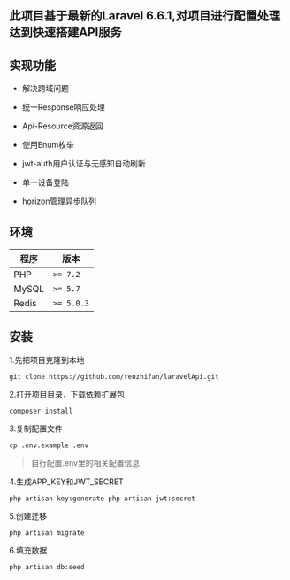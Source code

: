此项目基于最新的Laravel 6.6.1,对项目进行配置处理达到快速搭建API服务
---
## 实现功能
* 解决跨域问题

* 统一Response响应处理

* Api-Resource资源返回

* 使用Enum枚举

* jwt-auth用户认证与无感知自动刷新

* 单一设备登陆

* horizon管理异步队列

## 环境

| 程序 | 版本 |
| -------- | -------- |
| PHP| `>= 7.2` |
| MySQL| `>= 5.7` |
| Redis| `>= 5.0.3` |

## 安装
1.先把项目克隆到本地

``
git clone https://github.com/renzhifan/laravelApi.git
``

2.打开项目目录，下载依赖扩展包

``
composer install
``

3.复制配置文件

``
cp .env.example .env
``

>自行配置.env里的相关配置信息

4.生成APP_KEY和JWT_SECRET

``
php artisan key:generate
php artisan jwt:secret
``

5.创建迁移

``
php artisan migrate
``

6.填充数据

``
php artisan db:seed
``